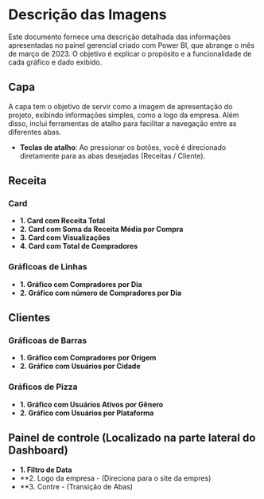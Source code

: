 # Descrição das Imagens

Este documento fornece uma descrição detalhada das informações apresentadas no painel gerencial criado com Power BI, que abrange o mês de março de 2023. O objetivo é explicar o propósito e a funcionalidade de cada gráfico e dado exibido.

## Capa

A capa tem o objetivo de servir como a imagem de apresentação do projeto, exibindo informações simples, como a logo da empresa. Além disso, inclui ferramentas de atalho para facilitar a navegação entre as diferentes abas.

- **Teclas de atalho**: Ao pressionar os botões, você é direcionado diretamente para as abas desejadas (Receitas / Cliente).

## Receita

### Card

- **1. Card com Receita Total**
- **2. Card com Soma da Receita Média por Compra**
- **3. Card com Visualizações**
- **4. Card com Total de Compradores**

### Gráficoas de Linhas

- **1. Gráfico com Compradores por Dia**
- **2. Gráfico com número de Compradores por Dia**
  
## Clientes

### Gráficoas de Barras

- **1. Gráfico com Compradores por Origem**
- **2. Gráfico com Usuários por Cidade**

### Gráficos de Pizza

- **1. Gráfico com Usuários Ativos por Gênero**
- **2. Gráfico com Usuários por Plataforma**


## Painel de controle (Localizado na parte lateral do Dashboard)
  
- **1. Filtro de Data**
- **2. Logo da empresa - (Direciona para o site da empres)
- **3. Contre - (Transição de Abas)
